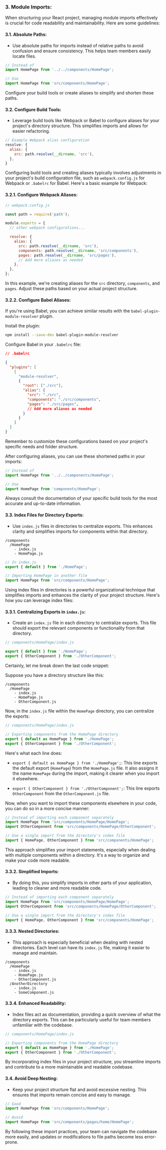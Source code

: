 ### 3. Module Imports:

When structuring your React project, managing module imports effectively is crucial for code readability and maintainability. Here are some guidelines:

#### 3.1. **Absolute Paths:**
   - Use absolute paths for imports instead of relative paths to avoid confusion and ensure consistency. This helps team members easily locate files.

   ```jsx
   // Instead of
   import HomePage from '../../components/HomePage';

   // Use
   import HomePage from 'src/components/HomePage';
   ```

   Configure your build tools or create aliases to simplify and shorten these paths.



#### 3.2. **Configure Build Tools:**
   - Leverage build tools like Webpack or Babel to configure aliases for your project's directory structure. This simplifies imports and allows for easier refactoring.

   ```jsx
   // Example Webpack alias configuration
   resolve: {
     alias: {
       src: path.resolve(__dirname, 'src'),
     },
   }
   ```

   Configuring build tools and creating aliases typically involves adjustments in your project's build configuration file, such as `webpack.config.js` for Webpack or `.babelrc` for Babel. Here's a basic example for Webpack:

#### 3.2.1. Configure Webpack Aliases:

```javascript
// webpack.config.js

const path = require('path');

module.exports = {
  // other webpack configurations...

  resolve: {
    alias: {
      src: path.resolve(__dirname, 'src'),
      components: path.resolve(__dirname, 'src/components'),
      pages: path.resolve(__dirname, 'src/pages'),
      // Add more aliases as needed
    },
  },
};
```

In this example, we're creating aliases for the `src` directory, `components`, and `pages`. Adjust these paths based on your actual project structure.

#### 3.2.2. Configure Babel Aliases:

If you're using Babel, you can achieve similar results with the `babel-plugin-module-resolver` plugin.

Install the plugin:

```bash
npm install --save-dev babel-plugin-module-resolver
```

Configure Babel in your `.babelrc` file:

```json
// .babelrc

{
  "plugins": [
    [
      "module-resolver",
      {
        "root": ["./src"],
        "alias": {
          "src": "./src",
          "components": "./src/components",
          "pages": "./src/pages",
          // Add more aliases as needed
        }
      }
    ]
  ]
}
```

Remember to customize these configurations based on your project's specific needs and folder structure.

After configuring aliases, you can use these shortened paths in your imports:

```jsx
// Instead of
import HomePage from '../../components/HomePage';

// Use
import HomePage from 'components/HomePage';
```

Always consult the documentation of your specific build tools for the most accurate and up-to-date information.

#### 3.3. **Index Files for Directory Exports:**
   - Use `index.js` files in directories to centralize exports. This enhances clarity and simplifies imports for components within that directory.

   ```
   /components
     /HomePage
       - index.js
       - HomePage.js
   ```

   ```jsx
   // In index.js
   export { default } from './HomePage';
   ```

   ```jsx
   // Importing HomePage in another file
   import HomePage from 'src/components/HomePage';
   ```

Using index files in directories is a powerful organizational technique that simplifies imports and enhances the clarity of your project structure. Here's how you can leverage index files:

#### 3.3.1. **Centralizing Exports in `index.js`:**
   - Create an `index.js` file in each directory to centralize exports. This file should export the relevant components or functionality from that directory.

   ```jsx
   // components/HomePage/index.js

   export { default } from './HomePage';
   export { OtherComponent } from './OtherComponent';
   ```

   Certainly, let me break down the last code snippet:

   Suppose you have a directory structure like this:

   ```
   /components
     /HomePage
       - index.js
       - HomePage.js
       - OtherComponent.js
   ```

   Now, in the `index.js` file within the `HomePage` directory, you can centralize the exports:

   ```jsx
   // components/HomePage/index.js
   
   // Exporting components from the HomePage directory
   export { default as HomePage } from './HomePage';
   export { OtherComponent } from './OtherComponent';
   ```
   
   Here's what each line does:
   
   - `export { default as HomePage } from './HomePage';`: This line exports the default export (`HomePage`) from the `HomePage.js` file. It also assigns it the name `HomePage` during the import,    making it clearer when you import it elsewhere.
   
   - `export { OtherComponent } from './OtherComponent';`: This line exports `OtherComponent` from the `OtherComponent.js` file.
   
   Now, when you want to import these components elsewhere in your code, you can do so in a more concise manner:
   
   ```jsx
   // Instead of importing each component separately
   import HomePage from 'src/components/HomePage/HomePage';
   import OtherComponent from 'src/components/HomePage/OtherComponent';
   
   // Use a single import from the directory's index file
   import { HomePage, OtherComponent } from 'src/components/HomePage';
   ```
   
   This approach simplifies your import statements, especially when dealing with multiple components within a directory. It's a way to organize and make your code more readable.

#### 3.3.2. **Simplified Imports:**
   - By doing this, you simplify imports in other parts of your application, leading to cleaner and more readable code.

   ```jsx
   // Instead of importing each component separately
   import HomePage from 'src/components/HomePage/HomePage';
   import OtherComponent from 'src/components/HomePage/OtherComponent';

   // Use a single import from the directory's index file
   import { HomePage, OtherComponent } from 'src/components/HomePage';
   ```

#### 3.3.3. **Nested Directories:**
   - This approach is especially beneficial when dealing with nested directories. Each level can have its `index.js` file, making it easier to manage and maintain.

   ```
   /components
     /HomePage
       - index.js
       - HomePage.js
       - OtherComponent.js
     /AnotherDirectory
       - index.js
       - SomeComponent.js
   ```

#### 3.3.4. **Enhanced Readability:**
   - Index files act as documentation, providing a quick overview of what the directory exports. This can be particularly useful for team members unfamiliar with the codebase.

   ```jsx
   // components/HomePage/index.js

   // Exporting components from the HomePage directory
   export { default as HomePage } from './HomePage';
   export { OtherComponent } from './OtherComponent';
   ```

By incorporating index files in your project structure, you streamline imports and contribute to a more maintainable and readable codebase.

#### 3.4. **Avoid Deep Nesting:**
   - Keep your project structure flat and avoid excessive nesting. This ensures that imports remain concise and easy to manage.

   ```jsx
   // Good
   import HomePage from 'src/components/HomePage';

   // Avoid
   import HomePage from 'src/components/pages/home/HomePage';
   ```

By following these import practices, your team can navigate the codebase more easily, and updates or modifications to file paths become less error-prone.
